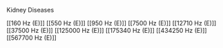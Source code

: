 Kidney Diseases

[[160 Hz (E)]]
[[550 Hz (E)]]
[[950 Hz (E)]]
[[7500 Hz (E)]]
[[12710 Hz (E)]]
[[37500 Hz (E)]]
[[125000 Hz (E)]]
[[175340 Hz (E)]]
[[434250 Hz (E)]]
[[567700 Hz (E)]]